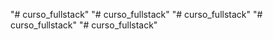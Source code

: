"# curso_fullstack" 
"# curso_fullstack" 
"# curso_fullstack" 
"# curso_fullstack" 
"# curso_fullstack" 

